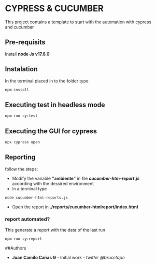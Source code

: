 # CYPRESS & CUCUMBER

This project contains a template to start with the automation with cypress and cucumber

## Pre-requisits
Install **node Js v17.6.0**

## Instalation
In the terminal placed in to the folder type
```bash
npm install
```

## Executing test in headless mode
```bash
npm run cy:test
```

## Executing the GUI for cypress
```bash
npx cypress open
```

## Reporting
follow the steps:
* Modify the variable **"ambiente"** in file **_cucumber-htm-report.js_** according with the dessired environment
* In a terminal type
```bash
node cucumber-html-reports.js
```
* Open the report in **./reports/cucumber-htmlreport/index.html**


### report automated?
This generate a report with the data of the last run
```bash
npm run cy:report
```

##Authors
* **Juan Camilo Cañas G** - Initial work - _twitter_ *@brucetape*
